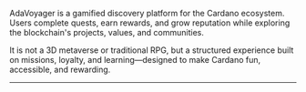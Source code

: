 AdaVoyager is a gamified discovery platform for the Cardano ecosystem.  
Users complete quests, earn rewards, and grow reputation while exploring the blockchain's projects, values, and communities.

It is not a 3D metaverse or traditional RPG, but a structured experience built on missions, loyalty, and learning—designed to make Cardano fun, accessible, and rewarding.

---